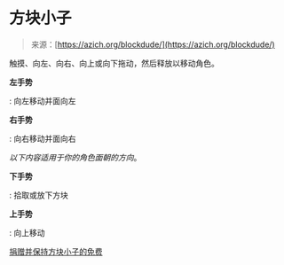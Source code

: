 <!--yml

category: 未分类

date: 2024-05-27 15:17:24

-->

# 方块小子

> 来源：[https://azich.org/blockdude/](https://azich.org/blockdude/)

触摸、向左、向右、向上或向下拖动，然后释放以移动角色。

**左手势**

: 向左移动并面向左

**右手势**

: 向右移动并面向右

*以下内容适用于你的角色面朝的方向*。

**下手势**

: 拾取或放下方块

**上手势**

: 向上移动

[捐赠并保持方块小子的免费](http://pledgie.com/campaigns/11629)
